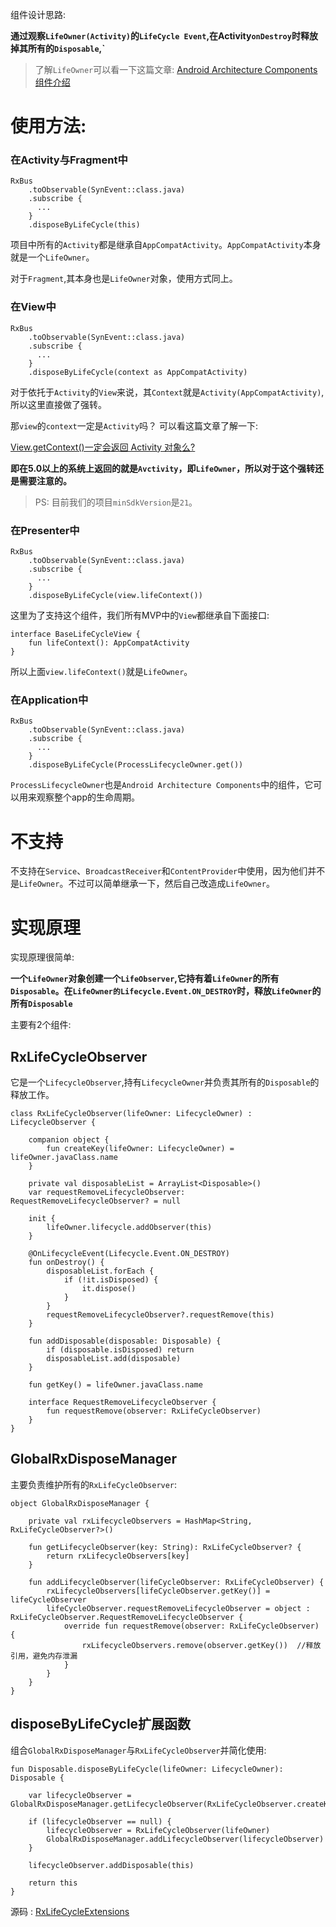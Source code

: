 
组件设计思路:

**通过观察`LifeOwner(Activity)`的`LifeCycle Event`,在Activity`onDestroy`时释放掉其所有的`Disposable`,`**

>了解`LifeOwner`可以看一下这篇文章: [Android Architecture Components 组件介绍](https://www.jianshu.com/p/db8e804902f5)

# 使用方法:

### 在Activity与Fragment中

```
RxBus
    .toObservable(SynEvent::class.java)
    .subscribe {
      ...
    }
    .disposeByLifeCycle(this)
```

项目中所有的`Activity`都是继承自`AppCompatActivity`。`AppCompatActivity`本身就是一个`LifeOwner`。

对于`Fragment`,其本身也是`LifeOwner`对象，使用方式同上。

### 在View中

```
RxBus
    .toObservable(SynEvent::class.java)
    .subscribe {
      ...
    }
    .disposeByLifeCycle(context as AppCompatActivity)
```

对于依托于`Activity`的`View`来说，其`Context`就是`Activity(AppCompatActivity)`,所以这里直接做了强转。

那`view`的`context`一定是`Activity`吗？ 可以看这篇文章了解一下:

[View.getContext()一定会返回 Activity 对象么?](https://www.jianshu.com/p/d48a6e723f35)

**即在5.0以上的系统上返回的就是`Avctivity`，即`LifeOwner`，所以对于这个强转还是需要注意的。**

>PS: 目前我们的项目`minSdkVersion`是`21`。

### 在Presenter中

```
RxBus
    .toObservable(SynEvent::class.java)
    .subscribe {
      ...
    }
    .disposeByLifeCycle(view.lifeContext())
```

这里为了支持这个组件，我们所有MVP中的`View`都继承自下面接口:

```
interface BaseLifeCycleView {
    fun lifeContext(): AppCompatActivity
}
```

所以上面`view.lifeContext()`就是`LifeOwner`。

### 在Application中

```
RxBus
    .toObservable(SynEvent::class.java)
    .subscribe {
      ...
    }
    .disposeByLifeCycle(ProcessLifecycleOwner.get())
```

`ProcessLifecycleOwner`也是`Android Architecture Components`中的组件，它可以用来观察整个app的生命周期。


# 不支持

不支持在`Service`、`BroadcastReceiver`和`ContentProvider`中使用，因为他们并不是`LifeOwner`。不过可以简单继承一下，然后自己改造成`LifeOwner`。


# 实现原理

实现原理很简单: 

**一个`LifeOwner`对象创建一个`LifeObserver`,它持有着`LifeOwner`的所有`Disposable`。在`LifeOwner的Lifecycle.Event.ON_DESTROY`时，释放`LifeOwner`的所有`Disposable`**

主要有2个组件:

## RxLifeCycleObserver

它是一个`LifecycleObserver`,持有`LifecycleOwner`并负责其所有的`Disposable`的释放工作。

```
class RxLifeCycleObserver(lifeOwner: LifecycleOwner) : LifecycleObserver {

    companion object {
        fun createKey(lifeOwner: LifecycleOwner) = lifeOwner.javaClass.name
    }

    private val disposableList = ArrayList<Disposable>()
    var requestRemoveLifecycleObserver: RequestRemoveLifecycleObserver? = null

    init {
        lifeOwner.lifecycle.addObserver(this)
    }

    @OnLifecycleEvent(Lifecycle.Event.ON_DESTROY)
    fun onDestroy() {
        disposableList.forEach {
            if (!it.isDisposed) {
                it.dispose()
            }
        }
        requestRemoveLifecycleObserver?.requestRemove(this)
    }

    fun addDisposable(disposable: Disposable) {
        if (disposable.isDisposed) return
        disposableList.add(disposable)
    }

    fun getKey() = lifeOwner.javaClass.name

    interface RequestRemoveLifecycleObserver {
        fun requestRemove(observer: RxLifeCycleObserver)
    }
}
```

## GlobalRxDisposeManager

主要负责维护所有的`RxLifeCycleObserver`:

```
object GlobalRxDisposeManager {

    private val rxLifecycleObservers = HashMap<String, RxLifeCycleObserver?>()

    fun getLifecycleObserver(key: String): RxLifeCycleObserver? {
        return rxLifecycleObservers[key]
    }

    fun addLifecycleObserver(lifeCycleObserver: RxLifeCycleObserver) {
        rxLifecycleObservers[lifeCycleObserver.getKey()] = lifeCycleObserver
        lifeCycleObserver.requestRemoveLifecycleObserver = object : RxLifeCycleObserver.RequestRemoveLifecycleObserver {
            override fun requestRemove(observer: RxLifeCycleObserver) {
                rxLifecycleObservers.remove(observer.getKey())  //释放引用，避免内存泄漏
            }
        }
    }
}
```

## disposeByLifeCycle扩展函数

组合`GlobalRxDisposeManager`与`RxLifeCycleObserver`并简化使用:

```
fun Disposable.disposeByLifeCycle(lifeOwner: LifecycleOwner): Disposable {

    var lifecycleObserver = GlobalRxDisposeManager.getLifecycleObserver(RxLifeCycleObserver.createKey(lifeOwner))

    if (lifecycleObserver == null) {
        lifecycleObserver = RxLifeCycleObserver(lifeOwner)
        GlobalRxDisposeManager.addLifecycleObserver(lifecycleObserver)
    }

    lifecycleObserver.addDisposable(this)

    return this
}
```

源码 : [RxLifeCycleExtensions](RxLifeCycleExtensions.kt)
